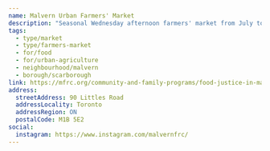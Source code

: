 ```yaml
---
name: Malvern Urban Farmers' Market
description: "Seasonal Wednesday afternoon farmers' market from July to October, operated by Malvern Family Resource Centre."
tags:
  - type/market
  - type/farmers-market
  - for/food
  - for/urban-agriculture
  - neighbourhood/malvern
  - borough/scarborough
link: https://mfrc.org/community-and-family-programs/food-justice-in-malvern/
address:
  streetAddress: 90 Littles Road
  addressLocality: Toronto
  addressRegion: ON
  postalCode: M1B 5E2
social:
  instagram: https://www.instagram.com/malvernfrc/
---
```

